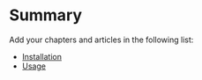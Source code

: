 # Summary

Add your chapters and articles in the following list:

* [Installation](manual/chapter0.md)
* [Usage](manual/chapter1.md)